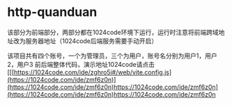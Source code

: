 # http-quanduan

该部分为前端部分，两部分都在1024code环境下运行，运行时注意将前端跨域地址改为服务器地址（1024code后端服务需要手动开启）


该项目共有四个账号，一个为管理员，三个为用户，账号名分别为用户1，用户2，用户3
前后端整体代码，演示地址1024code请点击
[[[https://1024code.com/ide/zghro5i#/web/vite.config.js](https://1024code.com/ide/zmf6z0n)](https://1024code.com/ide/zmf6z0n)https://1024code.com/ide/zmf6z0n](https://1024code.com/ide/zmf6z0n)https://1024code.com/ide/zmf6z0n
